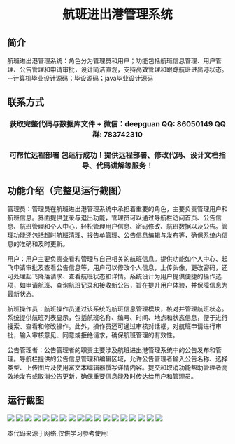 <p><h1 align="center">航班进出港管理系统</h1></p>

## 简介
航班进出港管理系统：角色分为管理员和用户；功能包括航班信息管理、用户管理、公告管理和申请审批，设计简洁直观，支持高效管理和跟踪航班进出港状态。    --计算机毕业设计源码；毕设源码；java毕业设计源码


## 联系方式
<p><h3 align="center">获取完整代码与数据库文件 + 微信：deepguan QQ: 86050149 QQ群: 783742310</h3></p>
<p><h3 align="center">可帮忙远程部署 包运行成功！提供远程部署、修改代码、设计文档指导、代码讲解等服务！</h3></p>

## 功能介绍（完整见运行截图）
管理员：管理员在航班进出港管理系统中承担着重要的角色，主要负责管理用户和航班信息。界面提供登录与退出功能，管理员可以通过导航栏访问首页、公告信息、航班管理和个人中心，轻松管理用户信息、密码修改、航班数据以及公告。管理功能还包括超时航班清理、报告单管理、公告信息编辑与发布等，确保系统内信息的准确和及时更新。

用户：用户主要负责查看和管理与自己相关的航班信息。提供功能如个人中心、起飞申请审批及查看公告信息等，用户可以修改个人信息，上传头像，更改密码，还可处理起飞降落请求、查看航班状态和详情。系统设计为用户提供便捷的操作选项，如申请航班、查询航班记录和接收新公告，旨在提升用户体验，并保障信息为最新状态。

航班操作员：航班操作员通过该系统的航班信息管理模块，核对并管理航班状态。系统提供航班列表显示，包括航班名称、编号、时间、地点和状态信息，便于进行搜索、查看和修改操作。此外，操作员还可通过审核对话框，对航班申请进行审批，输入审核意见、同意或拒绝请求，确保航班管理的有效性。

公告管理者：公告管理者的职责主要涉及航班进出港管理系统中的公告发布和管理。导航栏提供的公告信息管理和编辑区域，允许公告管理者输入公告名称、选择类型、上传图片及使用富文本编辑器撰写详情内容。提交和取消功能帮助管理者高效地发布或取消公告更新，确保重要信息能及时传达给用户和管理员。


## 运行截图
![](img/001.jpg)
![](img/002.jpg)
![](img/003.jpg)
![](img/004.jpg)
![](img/005.jpg)
![](img/006.jpg)
![](img/007.jpg)
![](img/008.jpg)
![](img/009.jpg)
![](img/010.jpg)
![](img/011.jpg)
![](img/012.jpg)
![](img/013.jpg)
![](img/014.jpg)
![](img/015.jpg)
![](img/016.jpg)
![](img/017.jpg)
![](img/018.jpg)

<p>本代码来源于网络,仅供学习参考使用!</p>
